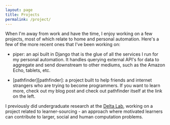 ```yaml
---
layout: page
title: Projects
permalink: /project/
---
```


When I'm away from work and have the time, I enjoy working on a few projects, most of which relate to home and personal automation. Here's a few of the more recent ones that I've been working on:

- piper: an api built in Django that is the glue of all the services I run for my personal automation. It handles querying external API's for data to aggregate and send downstream to other mediums, such as the Amazon Echo, tablets, etc.

- [pathfinder][pathfinder]: a project built to help friends and internet
  strangers who are trying to become programmers. If you want to learn more,
  check out my blog post and check out pathfinder itself at the link on the
  left.

I previously did undergraduate research at the [Delta Lab][delta-lab], working on a project related to learner-sourcing - an approach where motivated learners can contribute to larger, social and human computation problems.


[delta-lab]: http://delta.northwestern.edu/

